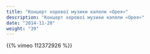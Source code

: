 ```yaml
---
title: "Концерт хорової музики капели «Орея»"
description: "Концерт хорової музики капели «Орея»"
date: "2014-11-20"
weight: "39"
---
```


{{% vimeo 112372926 %}}
